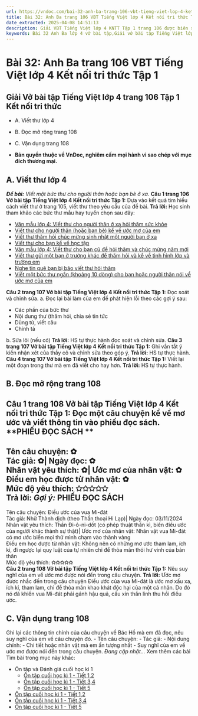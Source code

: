 ```yaml
---
url: https://vndoc.com/bai-32-anh-ba-trang-106-vbt-tieng-viet-lop-4-ket-noi-tri-thuc-tap-1-319412
title: Bài 32: Anh Ba trang 106 VBT Tiếng Việt lớp 4 Kết nối tri thức Tập 1 - VnDoc.com
date_extracted: 2025-04-08 14:51:13
description: Giải VBT Tiếng Việt lớp 4 KNTT Tập 1 trang 106 được biên soạn nhằm giúp các em HS đạt kết quả tốt trong quá trình làm bài tập và học tập môn Tiếng Việt lớp 4.
keywords: Bài 32 Anh Ba lớp 4 vở bài tập,Giải vở bài tập Tiếng Việt lớp 4 Bài 32 Anh Ba,Bài 31 Nếu chúng mình có phép lạ lớp 4,Bài 32 Anh Ba lớp 4 vbt,Bài 32 Anh Ba lớp 4 trang 106,tiếng việt lớp 4 Bài 32 Anh Ba,tiếng việt lớp 4,tiếng việt lớp 4 kết nối tri thức,vở bài tập tiếng việt lớp 4,sách tiếng việt lớp 4,bài tập tiếng việt lớp 4,giải bài tập tiếng việt lớp 4
---
```


# Bài 32: Anh Ba trang 106 VBT Tiếng Việt lớp 4 Kết nối tri thức Tập 1
## **Giải Vở bài tập Tiếng Việt lớp 4 trang 106 Tập 1 Kết nối tri thức**
  * A. Viết thư lớp 4
  * B. Đọc mở rộng trang 108
  * C. Vận dụng trang 108

  * **Bản quyền thuộc về VnDoc, nghiêm cấm mọi hành vi sao chép với mục đích thương mại.**

## **A. Viết thư lớp 4**
 _**Đề bài:** Viết một bức thư cho người thân hoặc bạn bè ở xa._
**Câu 1 trang 106 Vở bài tập Tiếng Việt lớp 4 Kết nối tri thức Tập 1:** Dựa vào kết quả tìm hiểu cách viết thư ở trang 105, viết thư theo yêu cầu của đề bài.
**Trả lời:**
Học sinh tham khảo các bức thư mẫu hay tuyển chọn sau đây:
  * [Văn mẫu lớp 4: Viết thư cho người thân ở xa hỏi thăm sức khỏe](<https://vndoc.com/viet-thu-cho-nguoi-than-o-xa-hoi-tham-suc-khoe-154144>)
  * [Viết thư cho người thân \(hoặc bạn bè\) kể về ước mơ của em](<https://vndoc.com/van-mau-lop-4-viet-thu-cho-nguoi-than-hoac-ban-be-ke-ve-uoc-mo-cua-em-117472>)
  * [Viết thư thăm hỏi chúc mừng sinh nhật một người bạn ở xa](<https://vndoc.com/viet-thu-tham-hoi-chuc-mung-sinh-nhat-mot-nguoi-ban-o-xa-153922>)
  * [Viết thư cho bạn kể về học tập](<https://vndoc.com/bai-tap-lam-van-lop-4-viet-thu-cho-ban-ke-ve-hoc-tap-99004>)
  * [Văn mẫu lớp 4: Viết thư cho bạn cũ để hỏi thăm và chúc mừng năm mới](<https://vndoc.com/van-mau-lop-4-viet-thu-cho-ban-cu-de-hoi-tham-va-chuc-mung-nam-moi-149764>)
  * [Viết thư gửi một bạn ở trường khác để thăm hỏi và kể về tình hình lớp và trường em](<https://vndoc.com/viet-thu-gui-mot-ban-o-truong-khac-de-tham-hoi-va-ke-ve-tinh-hinh-lop-va-truong-em-181804>)
  * [Nghe tin quê bạn bị bão viết thư hỏi thăm](<https://vndoc.com/nghe-tin-que-ban-bi-thiet-hai-do-bao-lut-hay-viet-thu-tham-hoi-ban-em-154417>)
  * [Viết một bức thư ngắn \(khoảng 10 dòng\) cho bạn hoặc người thân nói về ước mơ của em](<https://vndoc.com/viet-mot-buc-thu-ngan-cho-ban-hoac-nguoi-than-noi-ve-uoc-mo-cua-em-247981>)

**Câu 2 trang 107 Vở bài tập Tiếng Việt lớp 4 Kết nối tri thức Tập 1:** Đọc soát và chỉnh sửa.
a. Đọc lại bài làm của em để phát hiện lỗi theo các gợi ý sau:
  * Các phần của bức thư
  * Nội dung thư \(thăm hỏi, chia sẻ tin tức
  * Dùng từ, viết câu
  * Chính tả

b. Sửa lõi \(nếu có\)
**Trả lời:**
HS tự thực hành đọc soát và chỉnh sửa.
**Câu 3 trang 107 Vở bài tập Tiếng Việt lớp 4 Kết nối tri thức Tập 1:** Ghi vắn tắt ý kiến nhận xét của thầy cô và chỉnh sửa theo góp ý.
**Trả lời:**
HS tự thực hành.
**Câu 4 trang 107 Vở bài tập Tiếng Việt lớp 4 Kết nối tri thức Tập 1:** Viết lại một đoạn trong thư mà em đã viết cho hay hơn.
**Trả lời:**
HS tự thực hành.
## **B. Đọc mở rộng trang 108**
**Câu 1 trang 108 Vở bài tập Tiếng Việt lớp 4 Kết nối tri thức Tập 1:** Đọc một câu chuyện kể về mơ ước và viết thông tin vào phiếu đọc  sách.
**PHIẾU ĐỌC SÁCH **  
---  
Tên câu chuyện: ✿  
Tác giả: ✿| Ngày đọc: ✿  
Nhân vật yêu thích: ✿| Ước mơ của nhân vật: ✿  
Điều em học được từ nhân vật: ✿  
Mức độ yêu thích: **✩✩✩✩✩**  
**Trả lời:**
_Gợi ý:_
**PHIẾU ĐỌC SÁCH**  
---  
Tên câu chuyện: Điều ước của vua Mi-đát  
Tác giả: Nhữ Thành dịch \(theo Thần thoại Hi Lạp\)| Ngày đọc: 03/11/2024  
Nhân vật yêu thích: Thần Đi-ô-ni-dốt \(có phép thuật thần kì, biến điều ước của người khác thành sự thật\)| Ước mơ của nhân vật: Nhân vật vua Mi-đát có mơ ước biến mọi thứ mình chạm vào thành vàng  
Điều em học được từ nhân vật: Không nên có những mơ ước tham lam, ích kỉ, đi ngược lại quy luật của tự nhiên chỉ để thỏa mãn thói hư vinh của bản thân  
Mức độ yêu thích: **✩✩✩✩✩**  
**Câu 2 trang 108 Vở bài tập Tiếng Việt lớp 4 Kết nối tri thức Tập 1:** Nêu suy nghĩ của em về ước mơ được nói đến trong câu chuyện.
**Trả lời:**
Ước mơ được nhắc đến trong câu chuyện Điều ước của vua Mi-đát là ước mơ xấu xa, ích kỉ, tham lam, chỉ để thỏa mãn khao khát độc hại của một cá nhân. Do đó nó đã khiến vua Mi-đát phải gánh hậu quả, cầu xin thần linh thu hồi điều ước.
## **C. Vận dụng trang 108**
Ghi lại các thông tin chính của câu chuyện về Bác Hồ mà em đã đọc, nêu suy nghĩ của em về câu chuyện đó.
\- Tên câu chuyện:
\- Tác giả:
\- Nội dung chính:
\- Chi tiết hoặc nhân vật mà em ấn tượng nhất
\- Suy nghĩ của em về ước mơ được nói đến trong câu chuyện.
_Đang cập nhật..._
Xem thêm các bài Tìm bài trong mục này khác:
  * Ôn tập và Đánh giá cuối học kì 1
    * [Ôn tập cuối học kì 1 - Tiết 1,2](</on-tap-cuoi-hoc-ki-1-tiet-1-2-trang-109-vbt-tieng-viet-lop-4-ket-noi-tri-thuc-tap-1-319415>)
    * [Ôn tập cuối học kì 1 - Tiết 3,4](</on-tap-cuoi-hoc-ki-1-tiet-3-4-trang-111-vbt-tieng-viet-lop-4-ket-noi-tri-thuc-tap-1-319418>)
    * [Ôn tập cuối học kì 1 - Tiết 5](</on-tap-cuoi-hoc-ki-1-tiet-5-trang-114-vbt-tieng-viet-lop-4-ket-noi-tri-thuc-tap-1-319419>)
  * [Ôn tập cuối học kì 1 - Tiết 1,2](</on-tap-cuoi-hoc-ki-1-tiet-1-2-trang-109-vbt-tieng-viet-lop-4-ket-noi-tri-thuc-tap-1-319415>)
  * [Ôn tập cuối học kì 1 - Tiết 3,4](</on-tap-cuoi-hoc-ki-1-tiet-3-4-trang-111-vbt-tieng-viet-lop-4-ket-noi-tri-thuc-tap-1-319418>)
  * [Ôn tập cuối học kì 1 - Tiết 5](</on-tap-cuoi-hoc-ki-1-tiet-5-trang-114-vbt-tieng-viet-lop-4-ket-noi-tri-thuc-tap-1-319419>)


